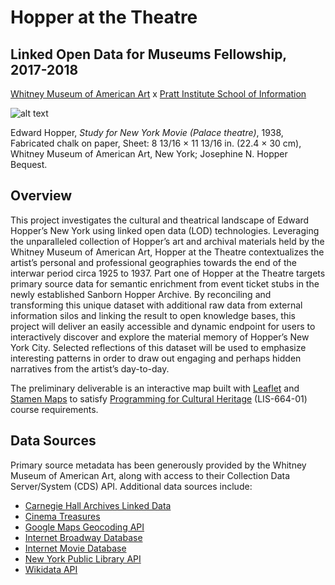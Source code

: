 # Hopper at the Theatre

## Linked Open Data for Museums Fellowship, 2017-2018
[Whitney Museum of American Art](https://whitney.org/) x [Pratt Institute School of Information](https://www.pratt.edu/academics/information/)

![alt text](http://collectionimages.whitney.org/standard/76662/largerpage.jpg)

Edward Hopper, *Study for New York Movie (Palace theatre)*, 1938, Fabricated chalk on paper, Sheet: 8 13/16 × 11 13/16 in. (22.4 × 30 cm), Whitney Museum of American Art, New York; Josephine N. Hopper Bequest.

## Overview
This project investigates the cultural and theatrical landscape of Edward Hopper’s New York using linked open data (LOD) technologies. Leveraging the unparalleled collection of Hopper’s art and archival materials held by the Whitney Museum of American Art, Hopper at the Theatre contextualizes the artist’s personal and professional geographies towards the end of the interwar period circa 1925 to 1937. Part one of Hopper at the Theatre targets primary source data for semantic enrichment from event ticket stubs in the newly established Sanborn Hopper Archive. By reconciling and transforming this unique dataset with additional raw data from external information silos and linking the result to open knowledge bases, this project will deliver an easily accessible and dynamic endpoint for users to interactively discover and explore the material memory of Hopper’s New York City. Selected reflections of this dataset will be used to emphasize interesting patterns in order to draw out engaging and perhaps hidden narratives from the artist’s day-to-day.

The preliminary deliverable is an interactive map built with [Leaflet](http://leafletjs.com/) and [Stamen Maps](http://maps.stamen.com/) to satisfy [Programming for Cultural Heritage](http://pfch.nyc/) (LIS-664-01) course requirements.

## Data Sources
Primary source metadata has been generously provided by the Whitney Museum of American Art, along with access to their Collection Data Server/System (CDS) API. Additional data sources include:
* [Carnegie Hall Archives Linked Data](https://github.com/CarnegieHall/linked-data)
* [Cinema Treasures](http://cinematreasures.org/)
* [Google Maps Geocoding API](https://developers.google.com/maps/documentation/geocoding/start)
* [Internet Broadway Database](https://www.ibdb.com/)
* [Internet Movie Database](https://www.imdb.com/)
* [New York Public Library API](http://api.repo.nypl.org/)
* [Wikidata API](https://www.wikidata.org/w/api.php)
